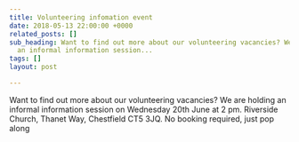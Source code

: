 ```yaml
---
title: Volunteering infomation event
date: 2018-05-13 22:00:00 +0000
related_posts: []
sub_heading: Want to find out more about our volunteering vacancies? We are holding
  an informal information session...
tags: []
layout: post

---
```

Want to find out more about our volunteering vacancies? We are holding an informal information session on Wednesday 20th June at 2 pm. Riverside Church, Thanet Way, Chestfield CT5 3JQ. No booking required, just pop along
